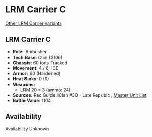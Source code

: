 # LRM Carrier C 

[Other LRM Carrier variants](../lrm_carrier.md) 

## LRM Carrier C 

- **Role:** Ambusher 
- **Tech Base:** Clan (3106) 
- **Chassis:** 60 tons Tracked 
- **Movement:** 4 / 6, ICE 
- **Armor:** 60 (Hardened) 
- **Heat Sinks:** 0 (0) 
- **Weapons:** 
  - LRM 20 × 3 (ammo: 24) 
- **Sources:** Rec Guide:ilClan #30 - Late Republc , [Master Unit List](http://masterunitlist.info/Unit/Details/9426) 
- **Battle Value:** 1104 

## Availability 

Availability Unknown 

